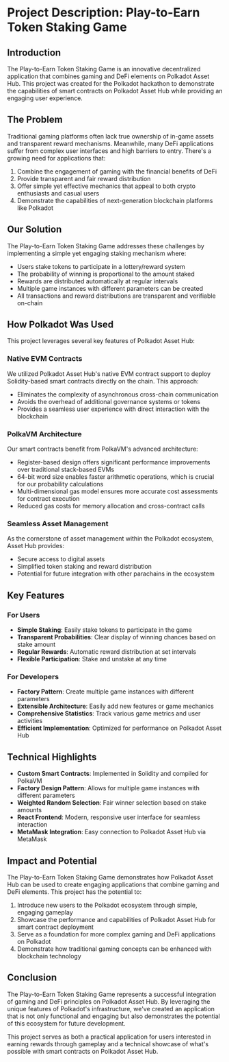 # Project Description: Play-to-Earn Token Staking Game

## Introduction

The Play-to-Earn Token Staking Game is an innovative decentralized application that combines gaming and DeFi elements on Polkadot Asset Hub. This project was created for the Polkadot hackathon to demonstrate the capabilities of smart contracts on Polkadot Asset Hub while providing an engaging user experience.

## The Problem

Traditional gaming platforms often lack true ownership of in-game assets and transparent reward mechanisms. Meanwhile, many DeFi applications suffer from complex user interfaces and high barriers to entry. There's a growing need for applications that:

1. Combine the engagement of gaming with the financial benefits of DeFi
2. Provide transparent and fair reward distribution
3. Offer simple yet effective mechanics that appeal to both crypto enthusiasts and casual users
4. Demonstrate the capabilities of next-generation blockchain platforms like Polkadot

## Our Solution

The Play-to-Earn Token Staking Game addresses these challenges by implementing a simple yet engaging staking mechanism where:

- Users stake tokens to participate in a lottery/reward system
- The probability of winning is proportional to the amount staked
- Rewards are distributed automatically at regular intervals
- Multiple game instances with different parameters can be created
- All transactions and reward distributions are transparent and verifiable on-chain

## How Polkadot Was Used

This project leverages several key features of Polkadot Asset Hub:

### Native EVM Contracts

We utilized Polkadot Asset Hub's native EVM contract support to deploy Solidity-based smart contracts directly on the chain. This approach:

- Eliminates the complexity of asynchronous cross-chain communication
- Avoids the overhead of additional governance systems or tokens
- Provides a seamless user experience with direct interaction with the blockchain

### PolkaVM Architecture

Our smart contracts benefit from PolkaVM's advanced architecture:

- Register-based design offers significant performance improvements over traditional stack-based EVMs
- 64-bit word size enables faster arithmetic operations, which is crucial for our probability calculations
- Multi-dimensional gas model ensures more accurate cost assessments for contract execution
- Reduced gas costs for memory allocation and cross-contract calls

### Seamless Asset Management

As the cornerstone of asset management within the Polkadot ecosystem, Asset Hub provides:

- Secure access to digital assets
- Simplified token staking and reward distribution
- Potential for future integration with other parachains in the ecosystem

## Key Features

### For Users

- **Simple Staking**: Easily stake tokens to participate in the game
- **Transparent Probabilities**: Clear display of winning chances based on stake amount
- **Regular Rewards**: Automatic reward distribution at set intervals
- **Flexible Participation**: Stake and unstake at any time

### For Developers

- **Factory Pattern**: Create multiple game instances with different parameters
- **Extensible Architecture**: Easily add new features or game mechanics
- **Comprehensive Statistics**: Track various game metrics and user activities
- **Efficient Implementation**: Optimized for performance on Polkadot Asset Hub

## Technical Highlights

- **Custom Smart Contracts**: Implemented in Solidity and compiled for PolkaVM
- **Factory Design Pattern**: Allows for multiple game instances with different parameters
- **Weighted Random Selection**: Fair winner selection based on stake amounts
- **React Frontend**: Modern, responsive user interface for seamless interaction
- **MetaMask Integration**: Easy connection to Polkadot Asset Hub via MetaMask

## Impact and Potential

The Play-to-Earn Token Staking Game demonstrates how Polkadot Asset Hub can be used to create engaging applications that combine gaming and DeFi elements. This project has the potential to:

1. Introduce new users to the Polkadot ecosystem through simple, engaging gameplay
2. Showcase the performance and capabilities of Polkadot Asset Hub for smart contract deployment
3. Serve as a foundation for more complex gaming and DeFi applications on Polkadot
4. Demonstrate how traditional gaming concepts can be enhanced with blockchain technology

## Conclusion

The Play-to-Earn Token Staking Game represents a successful integration of gaming and DeFi principles on Polkadot Asset Hub. By leveraging the unique features of Polkadot's infrastructure, we've created an application that is not only functional and engaging but also demonstrates the potential of this ecosystem for future development.

This project serves as both a practical application for users interested in earning rewards through gameplay and a technical showcase of what's possible with smart contracts on Polkadot Asset Hub.
